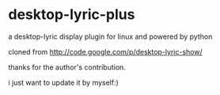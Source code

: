 desktop-lyric-plus
==================

a desktop-lyric display plugin for linux and powered by python

cloned from http://code.google.com/p/desktop-lyric-show/

thanks for the author's contribution.

i just want to update it by myself:)
